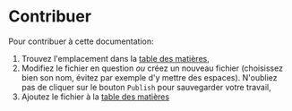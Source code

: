 # Contribuer

Pour contribuer à cette documentation:

1. Trouvez l'emplacement dans la [table des matières](/SUMMARY.md),
2. Modifiez le fichier en question _ou_ créez un nouveau fichier \(choisissez bien son nom, évitez par exemple d'y mettre des espaces\). N'oubliez pas de cliquer sur le bouton `Publish` pour sauvegarder votre travail,
3. Ajoutez le fichier à la [table des matières](/SUMMARY.md)



